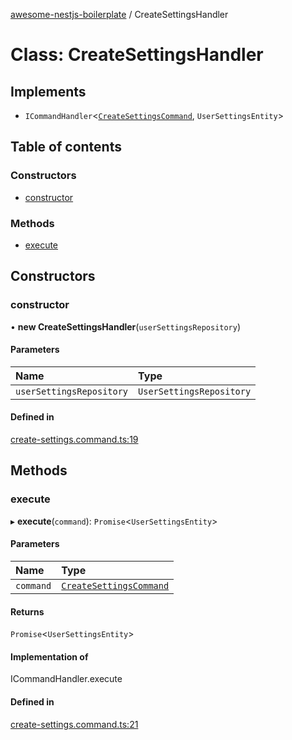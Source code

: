 [awesome-nestjs-boilerplate](../README.md) / CreateSettingsHandler

# Class: CreateSettingsHandler

## Implements

- `ICommandHandler`<[`CreateSettingsCommand`](CreateSettingsCommand.md), `UserSettingsEntity`\>

## Table of contents

### Constructors

- [constructor](CreateSettingsHandler.md#constructor)

### Methods

- [execute](CreateSettingsHandler.md#execute)

## Constructors

### constructor

• **new CreateSettingsHandler**(`userSettingsRepository`)

#### Parameters

| Name | Type |
| :------ | :------ |
| `userSettingsRepository` | `UserSettingsRepository` |

#### Defined in

[create-settings.command.ts:19](https://github.com/klub-deepak/poc_doc_generation_3/blob/afd7f83/src/modules/user/commands/create-settings.command.ts#L19)

## Methods

### execute

▸ **execute**(`command`): `Promise`<`UserSettingsEntity`\>

#### Parameters

| Name | Type |
| :------ | :------ |
| `command` | [`CreateSettingsCommand`](CreateSettingsCommand.md) |

#### Returns

`Promise`<`UserSettingsEntity`\>

#### Implementation of

ICommandHandler.execute

#### Defined in

[create-settings.command.ts:21](https://github.com/klub-deepak/poc_doc_generation_3/blob/afd7f83/src/modules/user/commands/create-settings.command.ts#L21)
